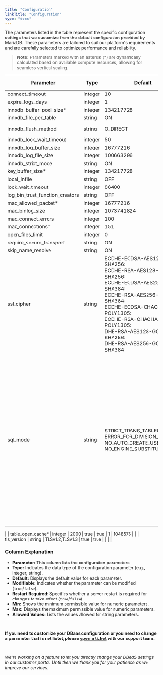 ```yaml
---
title: "Configuration"
linkTitle: "Configuration"
type: "docs"
---
```


The parameters listed in the table represent the specific configuration settings that we customize from the default configuration provided by MariaDB. These parameters are tailored to suit our platform's requirements and are carefully selected to optimize performance and reliability.

> **Note:** Parameters marked with an asterisk (*) are dynamically calculated based on available compute resources, allowing for seamless vertical scaling.

| Parameter                    | Type    | Default                | Modifiable | Restart Required | Min       | Max                  | Allowed Values                                               |
|------------------------------|---------|------------------------|------------|------------------|-----------|----------------------|--------------------------------------------------------------|
| connect_timeout              | integer | 10                     | true       | false            |           |                      |                                                              |
| expire_logs_days             | integer | 1                      | false      | false            | 0         | 99                   |                                                              |
| innodb_buffer_pool_size*     | integer | 134217728              | true       | false            | 2097152   | 9223372036854776000 |                                                              |
| innodb_file_per_table        | string  | ON                     | false      | false            |           |                      | ON, OFF                                                      |
| innodb_flush_method          | string  | O_DIRECT               | false      | true             |           |                      | fsync, O_DSYNC, O_DIRECT, O_DIRECT_NO_FSYNC                |
| innodb_lock_wait_timeout     | integer | 50                     | true       | false            | 0         | 100000000            |                                                              |
| innodb_log_buffer_size       | integer | 16777216               | true       | true             | 262144    | 4294967295           |                                                              |
| innodb_log_file_size         | integer | 100663296              | true       | true             | 1048576   | 549755813888         |                                                              |
| innodb_strict_mode           | string  | ON                     | true       | false            |           |                      | ON, OFF                                                      |
| key_buffer_size*             | integer | 134217728              | true       | false            | 8         |                      |                                                              |
| local_infile                 | string  | OFF                    | false      | false            |           |                      | ON, OFF                                                      |
| lock_wait_timeout            | integer | 86400                  | true       | false            | 0         | 31536000             |                                                              |
| log_bin_trust_function_creators | string | OFF                  | true       | false            |           |                      | ON, OFF                                                      |
| max_allowed_packet*          | integer | 16777216               | false      | false            | 1024      | 1073741824           |                                                              |
| max_binlog_size              | integer | 1073741824             | true       | false            | 4096      | 1073741824           |                                                              |
| max_connect_errors           | integer | 100                    | true       | false            | 1         | 4294967295           |                                                              |
| max_connections*             | integer | 151                    | true       | true             | 10        | 100000               |                                                              |
| open_files_limit             | integer | 0                      | true       | true             | 0         | 4294967295           |                                                              |
| require_secure_transport     | string  | ON                     | false      | false            |           |                      | ON, OFF                                                      |
| skip_name_resolve            | string  | ON                     | false      | true             |           |                      | ON, OFF                                                      |
| ssl_cipher                   | string  | ECDHE-ECDSA-AES128-GCM-SHA256:<br>ECDHE-RSA-AES128-GCM-SHA256:<br>ECDHE-ECDSA-AES256-GCM-SHA384:<br>ECDHE-RSA-AES256-GCM-SHA384:<br>ECDHE-ECDSA-CHACHA20-POLY1305:<br>ECDHE-RSA-CHACHA20-POLY1305:<br>DHE-RSA-AES128-GCM-SHA256:<br>DHE-RSA-AES256-GCM-SHA384 | true | true             |           |                      |                                                              |
| sql_mode                     | string  | STRICT_TRANS_TABLES,<br>ERROR_FOR_DIVISION_BY_ZERO,<br>NO_AUTO_CREATE_USER,<br>NO_ENGINE_SUBSTITUTION | true | false |           |                      | ALLOW_INVALID_DATES, ANSI, ANSI_QUOTES, DB2, EMPTY_STRING_IS_NULL, ERROR_FOR_DIVISION_BY_ZERO, HIGH_NOT_PRECEDENCE, IGNORE_BAD_TABLE_OPTIONS, IGNORE_SPACE, MAXDB, MSSQL, MYSQL323, MYSQL40, NO_AUTO_CREATE_USER, NO_AUTO_VALUE_ON_ZERO, NO_BACKSLASH_ESCAPES, NO_DIR_IN_CREATE, NO_ENGINE_SUBSTITUTION, NO_FIELD_OPTIONS, NO_KEY_OPTIONS, NO_TABLE_OPTIONS, NO_UNSIGNED_SUBTRACTION, NO_ZERO_DATE, NO_ZERO_IN_DATE, ONLY_FULL_GROUP_BY, ORACLE, PAD_CHAR_TO_FULL_LENGTH, PIPES_AS_CONCAT, POSTGRESQL, REAL_AS_FLOAT, SIMULTANEOUS_ASSIGNMENT, STRICT_ALL_TABLES, STRICT_TRANS_TABLES, TIME_ROUND_FRACTIONAL</summary></details>
|
| table_open_cache*            | integer | 2000                   | true       | true             | 1         | 1048576              |                                                              |
| tls_version                  | string  | TLSv1.2,TLSv1.3        | true       | true             |           |                      |                                                              |

### Column Explanation

- **Parameter:** This column lists the configuration parameters.
- **Type:** Indicates the data type of the configuration parameter (e.g., integer, string).
- **Default:** Displays the default value for each parameter.
- **Modifiable:** Indicates whether the parameter can be modified (`true`/`false`).
- **Restart Required:** Specifies whether a server restart is required for changes to take effect (`true`/`false`).
- **Min:** Shows the minimum permissible value for numeric parameters.
- **Max:** Displays the maximum permissible value for numeric parameters.
- **Allowed Values:** Lists the values allowed for string parameters.

<br>

**If you need to customize your DBaas configuration or you need to change a parameter that is not listet, please [open a ticket](https://customerservice.plusserver.com/support/ticket-create) with our support team.**

<br>

*We're working on a feature to let you directly change your DBaaS settings in our customer portal. Until then we thank you for your patience as we improve our services.*
